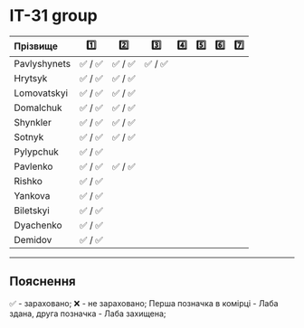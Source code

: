 # IT-31 group
| Прізвище      | :one: | :two: | :three: | :four: | :five: | :six: | :seven: |
| :------------ |:-----:| :----:| :----:| :----:| :----:| :----:| :----:|
| Pavlyshynets  | :white_check_mark: / :white_check_mark: | :white_check_mark: / :white_check_mark: | :white_check_mark: / :white_check_mark: |
| Hrytsyk       | :white_check_mark: / :white_check_mark: | :white_check_mark: / :white_check_mark: |
| Lomovatskyi   | :white_check_mark: / :white_check_mark: | :white_check_mark: / :white_check_mark: |
| Domalchuk     | :white_check_mark: / :white_check_mark: | :white_check_mark: / :white_check_mark: |
| Shynkler      | :white_check_mark: / :white_check_mark: | :white_check_mark: / :white_check_mark: |
| Sotnyk        | :white_check_mark: / :white_check_mark: | :white_check_mark: / :white_check_mark:
| Pylypchuk     | :white_check_mark: / :white_check_mark: |
| Pavlenko      | :white_check_mark: / :white_check_mark: | :white_check_mark: / :white_check_mark: |
| Rishko        | :white_check_mark: / :white_check_mark: |
| Yankova       | :white_check_mark: / :white_check_mark: |
| Biletskyi     | :white_check_mark: / :white_check_mark: |
| Dyachenko     | :white_check_mark: / :white_check_mark: |
| Demidov       | :white_check_mark: / :white_check_mark: |


---
## Пояснення
:white_check_mark: - зараховано;
:x: - не зараховано;
Перша позначка в комірці - Лаба здана, друга позначка - Лаба захищена;
